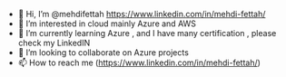 - 👋 Hi, I’m @mehdifettah https://www.linkedin.com/in/mehdi-fettah/
- 👀 I’m interested in cloud mainly Azure and AWS
- 🌱 I’m currently learning Azure , and I have many certification , please check my LinkedIN
- 💞️ I’m looking to collaborate on Azure projects
- 📫 How to reach me (https://www.linkedin.com/in/mehdi-fettah/) 

<!---
mehdifettah/mehdifettah is a ✨ special ✨ repository because its `README.md` (this file) appears on your GitHub profile.
You can click the Preview link to take a look at your changes.
--->
